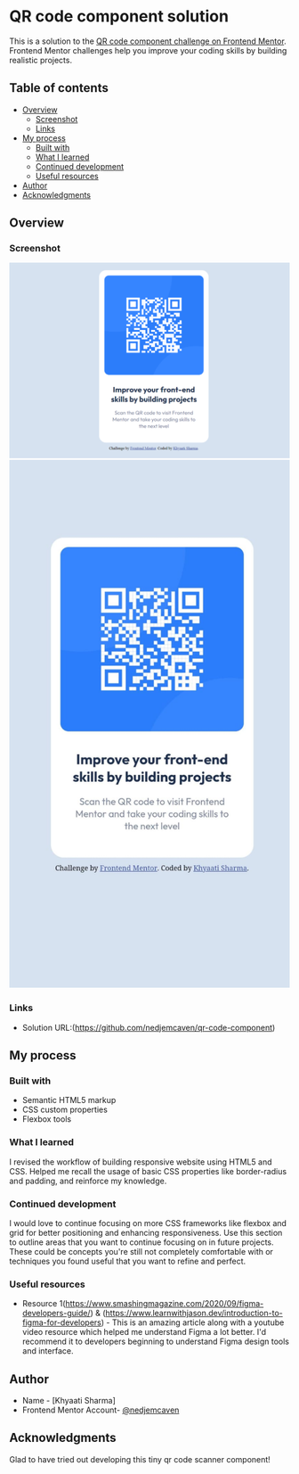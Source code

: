 # QR code component solution

This is a solution to the [QR code component challenge on Frontend Mentor](https://www.frontendmentor.io/challenges/qr-code-component-iux_sIO_H). Frontend Mentor challenges help you improve your coding skills by building realistic projects. 

## Table of contents
- [Overview](#overview)
  - [Screenshot](#screenshot)
  - [Links](#links)
- [My process](#my-process)
  - [Built with](#built-with)
  - [What I learned](#what-i-learned)
  - [Continued development](#continued-development)
  - [Useful resources](#useful-resources)
- [Author](#author)
- [Acknowledgments](#acknowledgments)

## Overview

### Screenshot
![](./qr-code-component_desktop_version.png)
![](./qr-code-component_mobile_version.jpg)
### Links
- Solution URL:(https://github.com/nedjemcaven/qr-code-component)

## My process

### Built with
- Semantic HTML5 markup
- CSS custom properties
- Flexbox tools

### What I learned
I revised the workflow of building responsive website using HTML5 and CSS. Helped me recall the usage of basic CSS properties like border-radius and padding, and reinforce my knowledge. 

### Continued development
I would love to continue focusing on more CSS frameworks like flexbox and grid for better positioning and enhancing responsiveness. 
Use this section to outline areas that you want to continue focusing on in future projects. These could be concepts you're still not completely comfortable with or techniques you found useful that you want to refine and perfect.

### Useful resources
- Resource 1(https://www.smashingmagazine.com/2020/09/figma-developers-guide/) & (https://www.learnwithjason.dev/introduction-to-figma-for-developers) - This is an amazing article along with a youtube video resource which helped me understand Figma a lot better. I'd recommend it to developers beginning to understand Figma design tools and interface.

## Author
- Name - [Khyaati Sharma]
- Frontend Mentor Account- [@nedjemcaven](https://www.frontendmentor.io/profile/nedjemcaven)

## Acknowledgments
Glad to have tried out developing this tiny qr code scanner component!  
